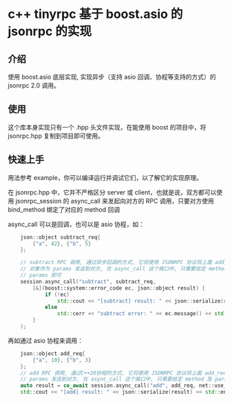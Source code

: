 
# c++ tinyrpc 基于 boost.asio 的 jsonrpc 的实现

## 介绍

使用 boost.asio 底层实现, 实现异步（支持 asio 回调、协程等支持的方式）的 jsonrpc 2.0 调用。

## 使用

这个库本身实现只有一个 .hpp 头文件实现，在能使用 boost 的项目中，将 jsonrpc.hpp 复制到项目即可使用。

## 快速上手

用法参考 example，你可以编译运行并调试它们，以了解它的实现原理。

在 jsonrpc.hpp 中，它并不严格区分 server 或 client，也就是说，双方都可以使用 jsonrpc_session 的 async_call 来发起向对方的 RPC 调用，只要对方使用 bind_method 绑定了对应的 method 回调

async_call 可以是回调，也可以是 asio 协程，如：

``` c++
    json::object subtract_req{
        {"a", 42}, {"b", 5}
    };

    // subtract RPC 调用, 通过异步回调的方式, 它将使用 JSONRPC 协议将上面 add_req
    // 对象作为 params 发送到对方, 在 async_call 这个接口中, 只需要给定 method 及
    // params 即可
    session.async_call("subtract", subtract_req,
        [&](boost::system::error_code ec, json::object result) {
            if (!ec)
                std::cout << "[subtract] result: " << json::serialize(result) << std::endl;
            else
                std::cerr << "subtract error: " << ec.message() << std::endl;
        }
    );
```

再如通过 asio 协程来调用：

``` c++
    json::object add_req{
        {"a", 10}, {"b", 3}
    };
    // add RPC 调用, 通过C++20协程的方式, 它将使用 JSONRPC 协议将上面 add_req 对象作为
    // params 发送到对方, 在 async_call 这个接口中, 只需要给定 method 及 params 即可
    auto result = co_await session.async_call("add", add_req, net::use_awaitable);
    std::cout << "[add] result: " << json::serialize(result) << std::endl;
```
